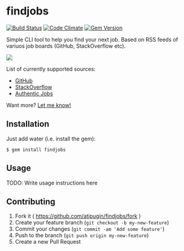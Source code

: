 # findjobs

[![Build Status](https://travis-ci.org/atipugin/findjobs.svg)](https://travis-ci.org/atipugin/findjobs)
[![Code Climate](https://codeclimate.com/github/atipugin/findjobs/badges/gpa.svg)](https://codeclimate.com/github/atipugin/findjobs)
[![Gem Version](https://badge.fury.io/rb/findjobs.svg)](http://badge.fury.io/rb/findjobs)

Simple CLI tool to help you find your next job. Based on RSS feeds of variuos job boards (GitHub, StackOverflow etc).

![](https://dl.dropboxusercontent.com/u/5813290/github/findjobs/example.gif)

List of currently supported sources:
- [GitHub](https://jobs.github.com/)
- [StackOverflow](https://careers.stackoverflow.com/)
- [Authentic Jobs](https://authenticjobs.com/)

Want more? [Let me know!](https://github.com/atipugin/findjobs/issues/new)

## Installation

Just add water (i.e. install the gem):

    $ gem install findjobs

## Usage

TODO: Write usage instructions here

## Contributing

1. Fork it ( https://github.com/atipugin/findjobs/fork )
2. Create your feature branch (`git checkout -b my-new-feature`)
3. Commit your changes (`git commit -am 'Add some feature'`)
4. Push to the branch (`git push origin my-new-feature`)
5. Create a new Pull Request
